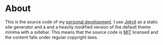 # About

This is the source code of my [personal development][1]. I use [Jekyll][2] as a static site generator and a and a heavily modified version of the default theme minima with a sidebar. This means that the source code is [MIT][3] licensed and the content falls under regular copyright laws.

[1]: https://ogobrecht.github.io
[2]: https://jekyllrb.com
[3]: https://github.com/jekyll/jekyll/blob/master/LICENSE
